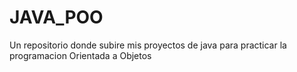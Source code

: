 # JAVA_POO
Un repositorio donde subire mis proyectos de java para practicar la programacion Orientada a Objetos

